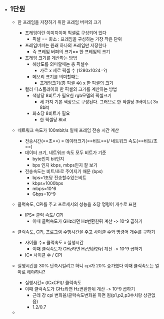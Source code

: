 - ## 1단원
	- 한 프레임을 저장하기 위한 프레임 버퍼의 크기
		- 프레임이란 이미지이며 픽셀로 구성되어 있다
			- 픽셀 == 화소 : 프레임을 구성하는 가장 작은 단위
		- 프레임버퍼는 원래 하나의 프레임만 저장한다
			- 즉 프레임 버퍼의 크기== 한 프레임의 크기
		- 프레임 크기를 계산하는 방법
			- 해상도를 의미할때는 총 픽셀수
				- 가로 x 세로 픽셀 수 (1280x1024=?)
			- 메모리 크기를 의미할때는 
				- 프레임크기(총 픽셀 수) x 한 픽셀의 크기
		- 컬러 디스플레이의 한 픽셀의 크기를 계산하는 방법
			- 색상당 8비트가 필요한 rgb모델의 픽셀크기
				- 세 가지 기본 색상으로 구성된다. 그러므로 한 픽셀당 3바이트( 3x 8bit)
			- 화소당 8비트가 필요
				- 한 픽셀당 8bit
			
	- 네트워크 속도가 100mbit/s 일때 프레임 전송 시간 계산
		- 전송시간(==초==) = 데이터크기(==비트==)/ 네트워크 속도(==비트/초==)
		- 데이터 크기, 네트워크 속도 모두 비트가 기준
			- byte인지 bit인지
			- bps 인지 kbps, mbps인지 잘 보기
		- 전송속도는 비트/초로 주어지기 때문 (bps)
			- bps=1초당 전송할수있는비트
			- kbps=1000bps
			- mbps=10^6
			- Gbps=10^9
			
	- 클럭속도, CPI를 주고 프로세서의 성능을 초당 명령어 개수로 표현
		- IPS= 클럭 속도/ CPI
			- 이때 클럭속도가 GHz라면 Hz변환한뒤 계산  -> 10^9 곱하기
	- 클럭속도, CPI, 프로그램 수행시간을 주고 사이클 수와 명령어 개수를 구하기
		- 사이클 수= 클럭속도 x 실행시간
			- 이때 클럭속도가 GHz라면 Hz변환한뒤 계산  -> 10^9 곱하기
		- IC= 사이클 수 / CPI
	- 실행시간를 30% 단축시킬려고 하니 cpi가 20% 증가했다 이때 클럭속도는 얼마로 해야하나?
		- 실행시간= (ICxCPI)/ 클럭속도
		- 이때 클럭속도가 GHz라면 Hz변환한뒤 계산  -> 10^9 곱하기
			- 근데 걍 cpi 변화율/클럭속도변화율 하면 됨(p1,p2,p3수치랑 상관없음)
			- 1.2/0.7
	- 
				